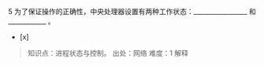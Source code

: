 5
为了保证操作的正确性，中央处理器设置有两种工作状态：_________________ 和____________ 。
- [x]  

> 知识点：进程状态与控制。
> 出处：网络
> 难度：1
> 解释

